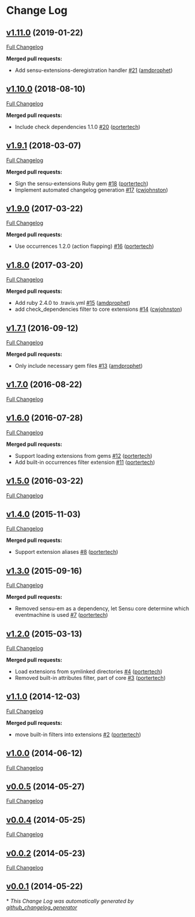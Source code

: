 # Change Log

## [v1.11.0](https://github.com/sensu/sensu-extensions/tree/v1.11.0) (2019-01-22)
[Full Changelog](https://github.com/sensu/sensu-extensions/compare/v1.10.0...v1.11.0)

**Merged pull requests:**

- Add sensu-extensions-deregistration handler [\#21](https://github.com/sensu/sensu-extensions/pull/21) ([amdprophet](https://github.com/amdprophet))

## [v1.10.0](https://github.com/sensu/sensu-extensions/tree/v1.10.0) (2018-08-10)
[Full Changelog](https://github.com/sensu/sensu-extensions/compare/v1.9.1...v1.10.0)

**Merged pull requests:**

- Include check dependencies 1.1.0 [\#20](https://github.com/sensu/sensu-extensions/pull/20) ([portertech](https://github.com/portertech))

## [v1.9.1](https://github.com/sensu/sensu-extensions/tree/v1.9.1) (2018-03-07)
[Full Changelog](https://github.com/sensu/sensu-extensions/compare/v1.9.0...v1.9.1)

**Merged pull requests:**

- Sign the sensu-extensions Ruby gem [\#18](https://github.com/sensu/sensu-extensions/pull/18) ([portertech](https://github.com/portertech))
- Implement automated changelog generation [\#17](https://github.com/sensu/sensu-extensions/pull/17) ([cwjohnston](https://github.com/cwjohnston))

## [v1.9.0](https://github.com/sensu/sensu-extensions/tree/v1.9.0) (2017-03-22)
[Full Changelog](https://github.com/sensu/sensu-extensions/compare/v1.8.0...v1.9.0)

**Merged pull requests:**

- Use occurrences 1.2.0 \(action flapping\) [\#16](https://github.com/sensu/sensu-extensions/pull/16) ([portertech](https://github.com/portertech))

## [v1.8.0](https://github.com/sensu/sensu-extensions/tree/v1.8.0) (2017-03-20)
[Full Changelog](https://github.com/sensu/sensu-extensions/compare/v1.7.1...v1.8.0)

**Merged pull requests:**

- Add ruby 2.4.0 to .travis.yml [\#15](https://github.com/sensu/sensu-extensions/pull/15) ([amdprophet](https://github.com/amdprophet))
- add check\_dependencies filter to core extensions [\#14](https://github.com/sensu/sensu-extensions/pull/14) ([cwjohnston](https://github.com/cwjohnston))

## [v1.7.1](https://github.com/sensu/sensu-extensions/tree/v1.7.1) (2016-09-12)
[Full Changelog](https://github.com/sensu/sensu-extensions/compare/v1.7.0...v1.7.1)

**Merged pull requests:**

- Only include necessary gem files [\#13](https://github.com/sensu/sensu-extensions/pull/13) ([amdprophet](https://github.com/amdprophet))

## [v1.7.0](https://github.com/sensu/sensu-extensions/tree/v1.7.0) (2016-08-22)
[Full Changelog](https://github.com/sensu/sensu-extensions/compare/v1.6.0...v1.7.0)

## [v1.6.0](https://github.com/sensu/sensu-extensions/tree/v1.6.0) (2016-07-28)
[Full Changelog](https://github.com/sensu/sensu-extensions/compare/v1.5.0...v1.6.0)

**Merged pull requests:**

- Support loading extensions from gems [\#12](https://github.com/sensu/sensu-extensions/pull/12) ([portertech](https://github.com/portertech))
- Add built-in occurrences filter extension [\#11](https://github.com/sensu/sensu-extensions/pull/11) ([portertech](https://github.com/portertech))

## [v1.5.0](https://github.com/sensu/sensu-extensions/tree/v1.5.0) (2016-03-22)
[Full Changelog](https://github.com/sensu/sensu-extensions/compare/v1.4.0...v1.5.0)

## [v1.4.0](https://github.com/sensu/sensu-extensions/tree/v1.4.0) (2015-11-03)
[Full Changelog](https://github.com/sensu/sensu-extensions/compare/v1.3.0...v1.4.0)

**Merged pull requests:**

- Support extension aliases [\#8](https://github.com/sensu/sensu-extensions/pull/8) ([portertech](https://github.com/portertech))

## [v1.3.0](https://github.com/sensu/sensu-extensions/tree/v1.3.0) (2015-09-16)
[Full Changelog](https://github.com/sensu/sensu-extensions/compare/v1.2.0...v1.3.0)

**Merged pull requests:**

- Removed sensu-em as a dependency, let Sensu core determine which eventmachine is used [\#7](https://github.com/sensu/sensu-extensions/pull/7) ([portertech](https://github.com/portertech))

## [v1.2.0](https://github.com/sensu/sensu-extensions/tree/v1.2.0) (2015-03-13)
[Full Changelog](https://github.com/sensu/sensu-extensions/compare/v1.1.0...v1.2.0)

**Merged pull requests:**

- Load extensions from symlinked directories [\#4](https://github.com/sensu/sensu-extensions/pull/4) ([portertech](https://github.com/portertech))
- Removed built-in attributes filter, part of core [\#3](https://github.com/sensu/sensu-extensions/pull/3) ([portertech](https://github.com/portertech))

## [v1.1.0](https://github.com/sensu/sensu-extensions/tree/v1.1.0) (2014-12-03)
[Full Changelog](https://github.com/sensu/sensu-extensions/compare/v1.0.0...v1.1.0)

**Merged pull requests:**

- move built-in filters into extensions [\#2](https://github.com/sensu/sensu-extensions/pull/2) ([portertech](https://github.com/portertech))

## [v1.0.0](https://github.com/sensu/sensu-extensions/tree/v1.0.0) (2014-06-12)
[Full Changelog](https://github.com/sensu/sensu-extensions/compare/v0.0.5...v1.0.0)

## [v0.0.5](https://github.com/sensu/sensu-extensions/tree/v0.0.5) (2014-05-27)
[Full Changelog](https://github.com/sensu/sensu-extensions/compare/v0.0.4...v0.0.5)

## [v0.0.4](https://github.com/sensu/sensu-extensions/tree/v0.0.4) (2014-05-25)
[Full Changelog](https://github.com/sensu/sensu-extensions/compare/v0.0.2...v0.0.4)

## [v0.0.2](https://github.com/sensu/sensu-extensions/tree/v0.0.2) (2014-05-23)
[Full Changelog](https://github.com/sensu/sensu-extensions/compare/v0.0.1...v0.0.2)

## [v0.0.1](https://github.com/sensu/sensu-extensions/tree/v0.0.1) (2014-05-22)


\* *This Change Log was automatically generated by [github_changelog_generator](https://github.com/skywinder/Github-Changelog-Generator)*